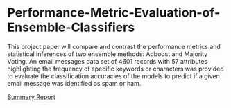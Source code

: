 # Performance-Metric-Evaluation-of-Ensemble-Classifiers
This project paper will compare and contrast the performance metrics and statistical inferences of two ensemble methods: Adboost and Majority Voting. An email messages data set of 4601 records with 57 attributes highlighting the frequency of specific keywords or characters was provided to evaluate the classification accuracies of the models to predict if a given email message was identified as spam or ham.

[Summary Report](https://github.com/cdgphysics/Performance-Metric-Evaluation-of-Ensemble-Classifiers/files/9779360/Summary.Paper.pdf)
